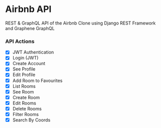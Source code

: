 # Airbnb API

REST & GraphQL API of the Airbnb Clone using Django REST Framework and Graphene GraphQL

### API Actions

- [x] JWT Authentication 
- [x] Login (JWT)
- [x] Create Account
- [x] See Profile
- [x] Edit Profile
- [x] Add Room to Favourites
- [x] List Rooms
- [x] See Room
- [x] Create Room
- [x] Edit Rooms
- [x] Delete Rooms
- [X] Filter Rooms
- [X] Search By Coords